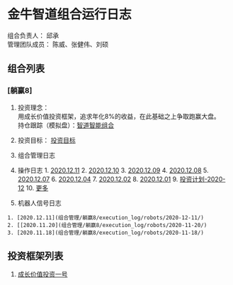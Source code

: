 # 金牛智道组合运行日志
组合负责人： 邱承  
管理团队成员： 陈威、张健伟、刘硕

## 组合列表
### [躺赢8]
1. 投资理念：  
用成长价值投资框架，追求年化8%的收益，在此基础之上争取跑赢大盘。  
持仓跟踪（模拟盘）：[智道智能组合](https://houguan.jinniuai.com/?code=i3bOF_#/)  
2. 投资目标：
[投资目标](组合管理/躺赢8/target.md)  
3. 组合管理日志
  1. 操作日志
    1. [2020.12.11](组合管理/躺赢8/execution_log/operations/2020-12-11.md)
    2. [2020.12.10](组合管理/躺赢8/execution_log/operations/2020-12-10.md)
    3. [2020.12.09](组合管理/躺赢8/execution_log/operations/2020-12-09.md)
    4. [2020.12.08](组合管理/躺赢8/execution_log/operations/2020-12-08.md)
    5. [2020.12.07](组合管理/躺赢8/execution_log/operations/2020-12-07/)
    6. [2020.12.04](组合管理/躺赢8/execution_log/operations/2020-12-04/)
    7. [2020.12.02](组合管理/躺赢8/execution_log/operations/2020-12-02/)
    8. [2020.12.01](组合管理/躺赢8/execution_log/operations/2020-12-01/)
    9. [投资计划-2020-12](组合管理/躺赢8/execution_log/operations/2020-12-投资计划.md)
    10. [更多](组合管理/execution_log/operations)
    
  2. 机器人信号日志
    
    1. [2020.12.11](组合管理/躺赢8/execution_log/robots/2020-12-11/)
    2. [[2020.11.20](组合管理/躺赢8/execution_log/robots/2020-11-20/)
    3. [2020.11.18](组合管理/躺赢8/execution_log/robots/2020-11-18/)
  

## 投资框架列表

1. [成长价值投资一号](投资框架/成长价值投资一号/framework)

